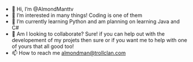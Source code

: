 - 👋 Hi, I’m @AlmondManttv
- 👀 I’m interested in many things! Coding is one of them
- 🌱 I’m currently learning Python and am planning on learning Java and C#
- 💞️ Am I looking to collaborate? Sure! if you can help out with the developement of my projets then sure or if you want me to help with one of yours that all good too!
- 📫 How to reach me almondman@trollclan.com

<!---
AlmondManttv/AlmondManttv is a ✨ special ✨ repository because its `README.md` (this file) appears on your GitHub profile.
You can click the Preview link to take a look at your changes.
--->
